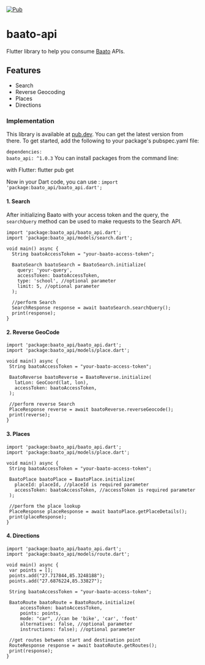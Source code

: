 [![Pub](https://img.shields.io/pub/v/baato_api.svg)](https://pub.dev/packages/baato_api)

# baato-api

Flutter library to help you consume [Baato](https://baato.io) APIs.

## Features

* Search
* Reverse Geocoding
* Places
* Directions

### Implementation

This library is available at [pub.dev](https://pub.dev/packages/baato_api/). You can get the latest version from there. To get started, add the following to your package's pubspec.yaml file:

`dependencies:` <br>
  `baato_api: ^1.0.3` 
You can install packages from the command line:

with Flutter: flutter pub get

Now in your Dart code, you can use : `import 'package:baato_api/baato_api.dart';`

 #### 1. Search 
 After initializing Baato with your access token and the query, the `searchQuery` method can be used to make requests to the Search API.
 
```
import 'package:baato_api/baato_api.dart';
import 'package:baato_api/models/search.dart';

void main() async {
  String baatoAccessToken = "your-baato-access-token";

  BaatoSearch baatoSearch = BaatoSearch.initialize(
    query: 'your-query',
    accessToken: baatoAccessToken,
    type: 'school', //optional parameter
    limit: 5, //optional parameter
  );

  //perform Search
  SearchResponse response = await baatoSearch.searchQuery();
  print(response);
}

```
 #### 2. Reverse GeoCode

 ```
import 'package:baato_api/baato_api.dart';
import 'package:baato_api/models/place.dart';

void main() async {
  String baatoAccessToken = "your-baato-access-token";

  BaatoReverse baatoReverse = BaatoReverse.initialize(
    latLon: GeoCoord(lat, lon),
    accessToken: baatoAccessToken,
  );

  //perform reverse Search
  PlaceResponse reverse = await baatoReverse.reverseGeocode();
  print(reverse);
}

```
#### 3. Places

 ```
import 'package:baato_api/baato_api.dart';
import 'package:baato_api/models/place.dart';

void main() async {
  String baatoAccessToken = "your-baato-access-token";

  BaatoPlace baatoPlace = BaatoPlace.initialize(
    placeId: placeId, //placeId is required parameter
    accessToken: baatoAccessToken, //accessToken is required parameter
  );

  //perform the place lookup
  PlaceResponse placeResponse = await baatoPlace.getPlaceDetails();
  print(placeResponse);
}

```
#### 4. Directions

 ```
import 'package:baato_api/baato_api.dart';
import 'package:baato_api/models/route.dart';

void main() async {
  var points = [];
  points.add("27.717844,85.3248188");
  points.add("27.6876224,85.33827");

  String baatoAccessToken = "your-baato-access-token";

  BaatoRoute baatoRoute = BaatoRoute.initialize(
      accessToken: baatoAccessToken,
      points: points,
      mode: "car", //can be 'bike', 'car', 'foot'
      alternatives: false, //optional parameter
      instructions: false); //optional parameter

  //get routes between start and destination point
  RouteResponse response = await baatoRoute.getRoutes();
  print(response);
}

```
